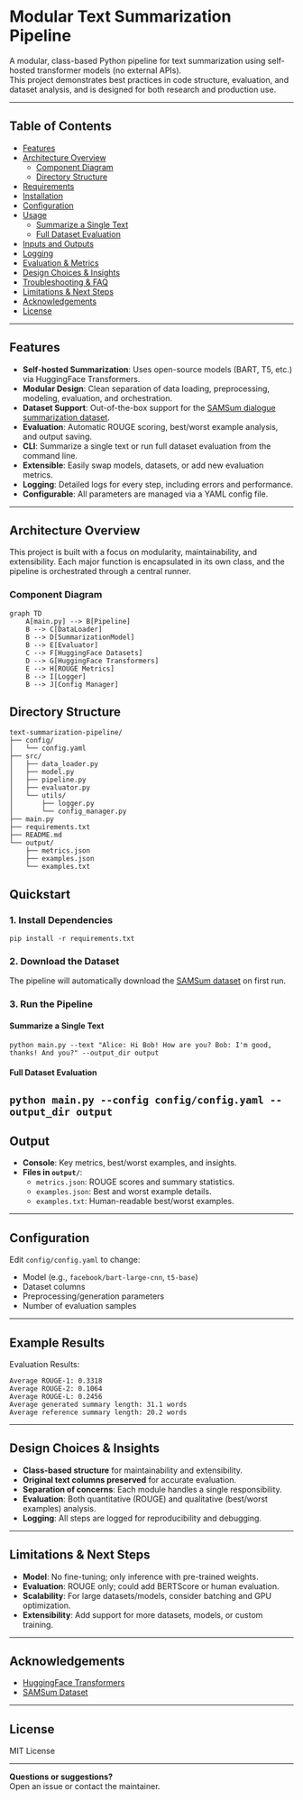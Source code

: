 # Modular Text Summarization Pipeline

A modular, class-based Python pipeline for text summarization using self-hosted transformer models (no external APIs).  
This project demonstrates best practices in code structure, evaluation, and dataset analysis, and is designed for both research and production use.

---

## Table of Contents

- [Features](#features)
- [Architecture Overview](#architecture-overview)
  - [Component Diagram](#component-diagram)
  - [Directory Structure](#directory-structure)
- [Requirements](#requirements)
- [Installation](#installation)
- [Configuration](#configuration)
- [Usage](#usage)
  - [Summarize a Single Text](#summarize-a-single-text)
  - [Full Dataset Evaluation](#full-dataset-evaluation)
- [Inputs and Outputs](#inputs-and-outputs)
- [Logging](#logging)
- [Evaluation & Metrics](#evaluation--metrics)
- [Design Choices & Insights](#design-choices--insights)
- [Troubleshooting & FAQ](#troubleshooting--faq)
- [Limitations & Next Steps](#limitations--next-steps)
- [Acknowledgements](#acknowledgements)
- [License](#license)

---

## Features

- **Self-hosted Summarization**: Uses open-source models (BART, T5, etc.) via HuggingFace Transformers.
- **Modular Design**: Clean separation of data loading, preprocessing, modeling, evaluation, and orchestration.
- **Dataset Support**: Out-of-the-box support for the [SAMSum dialogue summarization dataset](https://huggingface.co/datasets/samsum).
- **Evaluation**: Automatic ROUGE scoring, best/worst example analysis, and output saving.
- **CLI**: Summarize a single text or run full dataset evaluation from the command line.
- **Extensible**: Easily swap models, datasets, or add new evaluation metrics.
- **Logging**: Detailed logs for every step, including errors and performance.
- **Configurable**: All parameters are managed via a YAML config file.

---

## Architecture Overview

This project is built with a focus on modularity, maintainability, and extensibility. Each major function is encapsulated in its own class, and the pipeline is orchestrated through a central runner.

### Component Diagram

```mermaid
graph TD
    A[main.py] --> B[Pipeline]
    B --> C[DataLoader]
    B --> D[SummarizationModel]
    B --> E[Evaluator]
    C --> F[HuggingFace Datasets]
    D --> G[HuggingFace Transformers]
    E --> H[ROUGE Metrics]
    B --> I[Logger]
    B --> J[Config Manager]
```

## Directory Structure
```
text-summarization-pipeline/
├── config/
│   └── config.yaml
├── src/
│   ├── data_loader.py
│   ├── model.py
│   ├── pipeline.py
│   ├── evaluator.py
│   └── utils/
│       ├── logger.py
│       └── config_manager.py
├── main.py
├── requirements.txt
├── README.md
└── output/
    ├── metrics.json
    ├── examples.json
    └── examples.txt
```
## Quickstart

### 1. Install Dependencies

```pip install -r requirements.txt```


### 2. Download the Dataset

The pipeline will automatically download the [SAMSum dataset](https://huggingface.co/datasets/samsum) on first run.

### 3. Run the Pipeline

#### Summarize a Single Text

```python main.py --text "Alice: Hi Bob! How are you? Bob: I'm good, thanks! And you?" --output_dir output```

#### Full Dataset Evaluation

```python main.py --config config/config.yaml --output_dir output```
---

## Output

- **Console**: Key metrics, best/worst examples, and insights.
- **Files in `output/`**:
  - `metrics.json`: ROUGE scores and summary statistics.
  - `examples.json`: Best and worst example details.
  - `examples.txt`: Human-readable best/worst examples.

---

## Configuration

Edit `config/config.yaml` to change:
- Model (e.g., `facebook/bart-large-cnn`, `t5-base`)
- Dataset columns
- Preprocessing/generation parameters
- Number of evaluation samples

---

## Example Results

Evaluation Results:
```
Average ROUGE-1: 0.3318
Average ROUGE-2: 0.1064
Average ROUGE-L: 0.2456
Average generated summary length: 31.1 words
Average reference summary length: 20.2 words
```

---

## Design Choices & Insights

- **Class-based structure** for maintainability and extensibility.
- **Original text columns preserved** for accurate evaluation.
- **Separation of concerns**: Each module handles a single responsibility.
- **Evaluation**: Both quantitative (ROUGE) and qualitative (best/worst examples) analysis.
- **Logging**: All steps are logged for reproducibility and debugging.

---

## Limitations & Next Steps

- **Model**: No fine-tuning; only inference with pre-trained weights.
- **Evaluation**: ROUGE only; could add BERTScore or human evaluation.
- **Scalability**: For large datasets/models, consider batching and GPU optimization.
- **Extensibility**: Add support for more datasets, models, or custom training.

---

## Acknowledgements

- [HuggingFace Transformers](https://github.com/huggingface/transformers)
- [SAMSum Dataset](https://huggingface.co/datasets/samsum)

---

## License

MIT License

---

**Questions or suggestions?**  
Open an issue or contact the maintainer.
